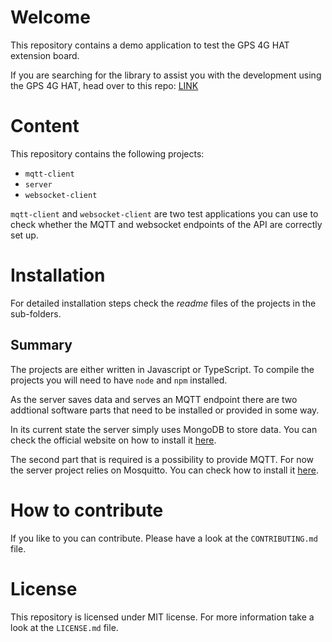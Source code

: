 # Welcome

This repository contains a demo application to test the GPS 4G HAT extension board.

If you are searching for the library to assist you with the development using the GPS 4G HAT, head over to this repo: [LINK]()

# Content

This repository contains the following projects:

-   `mqtt-client`
-   `server`
-   `websocket-client`

`mqtt-client` and `websocket-client` are two test applications you can use to check whether the MQTT and websocket endpoints of the API are correctly set up.

# Installation

For detailed installation steps check the _readme_ files of the projects in the sub-folders.

## Summary

The projects are either written in Javascript or TypeScript. To compile the projects you will need to have `node` and `npm` installed.

As the server saves data and serves an MQTT endpoint there are two addtional software parts that need to be installed or provided in some way.

In its current state the server simply uses MongoDB to store data.
You can check the official website on how to install it [here](https://www.mongodb.com/try/download/community).

The second part that is required is a possibility to provide MQTT. For now the server project relies on Mosquitto. You can check how to install it [here](https://mosquitto.org/download/).

# How to contribute

If you like to you can contribute.
Please have a look at the `CONTRIBUTING.md` file.

# License

This repository is licensed under MIT license.
For more information take a look at the `LICENSE.md` file.
